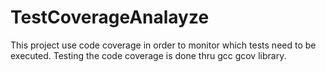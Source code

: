 # TestCoverageAnalayze
This project use code coverage in order to monitor which tests need to be executed.
Testing the code coverage is done thru gcc gcov library.

